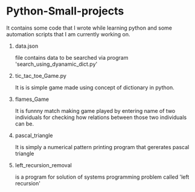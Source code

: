 # Python-Small-projects

It contains some code that I wrote while learning python and some automation scripts that I am currently working on.

1) data.json 
   
   file contains data to be searched via program 'search_using_dyanamic_dict.py'
   
2) tic_tac_toe_Game.py
   
   It is is simple game made using concept of dictionary in python.
      
3) flames_Game
   
   It is funnny match making game played by entering name of two individuals for checking how relations between those two individuals 
   can be.

4) pascal_triangle
   
   It is simply a numerical pattern printing program that gererates pascal triangle

5) left_recursion_removal
   
   is a program for solution of systems programming problem called 'left recursion' 
